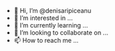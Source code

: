 - 👋 Hi, I’m @denisaripiceanu
- 👀 I’m interested in ...
- 🌱 I’m currently learning ...
- 💞️ I’m looking to collaborate on ...
- 📫 How to reach me ...

<!---
denisaripiceanu/denisaripiceanu is a ✨ special ✨ repository because its `README.md` (this file) appears on your GitHub profile.
You can click the Preview link to take a look at your changes.
--->

